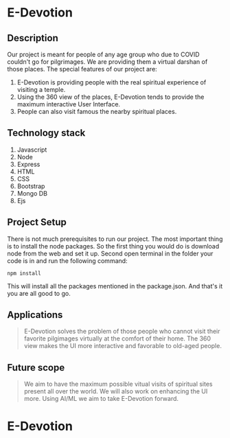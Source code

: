 # E-Devotion


## Description
Our project is meant for people of any age group who due to COVID couldn't go for pilgrimages. We are providing them a virtual darshan of those places. The special features of our project are:
1. E-Devotion is providing people with the real spiritual experience of visiting a temple.
2. Using the 360 view of the places, E-Devotion tends to provide the maximum interactive User Interface.
3. People can also visit famous the nearby spiritual places.


## Technology stack

1. Javascript
2. Node
3. Express
4. HTML
5. CSS
6. Bootstrap
7. Mongo DB
8. Ejs

## Project Setup
There is not much prerequisites to run our project. The most important thing is to install the node packages. So the first thing you would do is download node from the web and set it up. Second open terminal in the folder your code is in and run the following command:
```
npm install
```
This will install all the packages mentioned in the package.json. And that's it you are all good to go.

## Applications
> E-Devotion solves the problem of those people who cannot visit their favorite pilgimages virtually at the comfort of their home.
> The 360 view makes the UI more interactive and favorable to old-aged people.

## Future scope
> We aim to have the maximum possible vitual visits of spiritual sites present all over the world.
> We will also work on enhancing the UI more.
> Using AI/ML we aim to take E-Devotion forward. 


# E-Devotion
